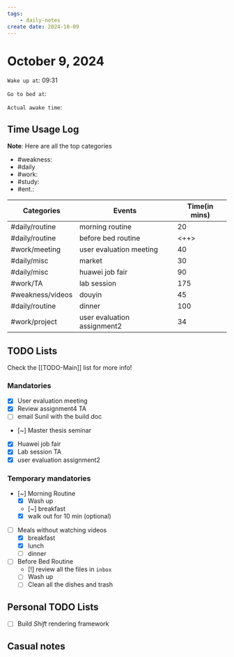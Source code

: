 ```yaml
---
tags: 
    - daily-notes
create date: 2024-10-09
---
```


# October 9, 2024

`Wake up at`: 09:31

`Go to bed at`: 

`Actual awake time`: 

## Time Usage Log

**Note**: Here are all the top categories

- #weakness: 
- #daily
- #work:
- #study:
- #ent.:

| Categories       | Events                      | Time(in mins) |
|------------------|-----------------------------|---------------|
| #daily/routine   | morning routine             | 20            |
| #daily/routine   | before bed routine          | <++>          |
| #work/meeting    | user evaluation meeting     | 40            |
| #daily/misc      | market                      | 30            |
| #daily/misc      | huawei job fair             | 90            |
| #work/TA         | lab session                 | 175           |
| #weakness/videos | douyin                      | 45            |
| #daily/routine   | dinner                      | 100           |
| #work/project    | user evaluation assignment2 | 34            |


## TODO Lists

Check the [[TODO-Main]] list for more info!

### Mandatories

- [x] User evaluation meeting
- [x] Review assignment4 TA
- [ ] email Sunil with the build doc
- [~] Master thesis seminar
- [x] Huawei job fair
- [x] Lab session TA
- [x] user evaluation assignment2

### Temporary mandatories

- [~] Morning Routine 
    - [x] Wash up
    - [~] breakfast
    - [x] walk out for 10 min (optional)

- [ ] Meals without watching videos
    - [x] breakfast
    - [x] lunch
    - [ ] dinner

- [ ] Before Bed Routine
    - [!] review all the files in `inbox`
    - [ ] Wash up
    - [ ] Clean all the dishes and trash
    
## Personal TODO Lists

- [ ] Build *Shift* rendering framework

## Casual notes
